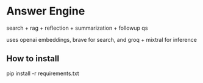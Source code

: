 # Answer Engine
search + rag + reflection + summarization + followup qs

uses openai embeddings, brave for search, and groq + mixtral for inference

## How to install 
pip install -r requirements.txt



